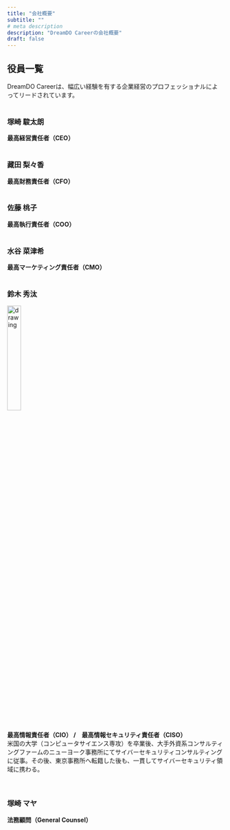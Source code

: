 ```yaml
---
title: "会社概要"
subtitle: ""
# meta description
description: "DreamDO Careerの会社概要"
draft: false
---
```


## 役員一覧
DreamDO Careerは、幅広い経験を有する企業経営のプロフェッショナルによってリードされています。<br/><br/>

### 塚崎 駿太朗
**最高経営責任者（CEO）** <br/><br/>

### 藏田 梨々香
**最高財務責任者（CFO）** <br/><br/>

### 佐藤 桃子
**最高執行責任者（COO）** <br/><br/>

### 水谷 菜津希
**最高マーケティング責任者（CMO）** <br/><br/>

### 鈴木 秀汰
<div style="text-align:left"><img src="../../images/headshot/shuta.jpg" alt="drawing" width="25%" style="display: block; margin: 0px;"/></div>

**最高情報責任者（CIO） /　最高情報セキュリティ責任者（CISO）** <br/>
米国の大学（コンピュータサイエンス専攻）を卒業後、大手外資系コンサルティングファームのニューヨーク事務所にてサイバーセキュリティコンサルティングに従事。その後、東京事務所へ転籍した後も、一貫してサイバーセキュリティ領域に携わる。 <br/><br/><br/>

### 塚崎 マヤ
**法務顧問（General Counsel）**　<br/><br/>
